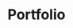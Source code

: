 ---
title: Portfolio
layout: collection
permalink: /portfolio/
collection: portfolio
entries_layout: grid
classes: wide
google-adsense-noshow:
    sidebar: true
    footer: true
---
